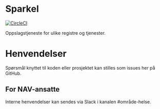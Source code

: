 Sparkel
=======

[![CircleCI](https://circleci.com/gh/navikt/helse-sparkel.svg?style=svg)](https://circleci.com/gh/navikt/helse-sparkel)

Oppslagstjeneste for ulike registre og tjenester.

# Henvendelser

Spørsmål knyttet til koden eller prosjektet kan stilles som issues her på GitHub.

## For NAV-ansatte

Interne henvendelser kan sendes via Slack i kanalen #område-helse.
